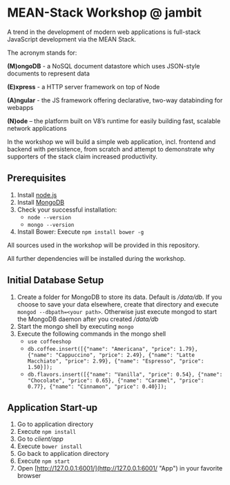 # MEAN-Stack Workshop @ jambit

A trend in the development of modern web applications is full-stack JavaScript development via the MEAN Stack.

The acronym stands for:

**(M)ongoDB** - a NoSQL document datastore which uses JSON-style documents to represent data

**(E)xpress** - a HTTP server framework on top of Node

**(A)ngular** - the JS framework offering declarative, two-way databinding for webapps

**(N)ode** – the platform built on V8’s runtime for easily building fast, scalable network applications

In the workshop we will build a simple web application, incl. frontend and backend with persistence, from scratch and attempt to demonstrate why supporters of the stack claim increased productivity.

## Prerequisites

1. Install [node.js](http://nodejs.org/download/ "node.js")
2. Install [MongoDB](http://docs.mongodb.org/manual/installation/ "MongoDB")
3. Check your successful installation:
	* ```node --version```
	* ```mongo --version```
4. Install Bower: Execute ```npm install bower -g```

All sources used in the workshop will be provided in this repository.

All further dependencies will be installed during the workshop.

## Initial Database Setup

1. Create a folder for MongoDB to store its data. Default is */data/db*. If you choose to save your data elsewhere, create that directory and execute ```mongod --dbpath=<your path>```. Otherwise just execute mongod to start the MongoDB daemon after you created */data/db*
2. Start the mongo shell by executing ```mongo```
3. Execute the following commands in the mongo shell
    * ```use coffeeshop```
    * ```db.coffee.insert([{"name": "Americana", "price": 1.79}, {"name": "Cappuccino", "price": 2.49}, {"name": "Latte Macchiato", "price": 2.99}, {"name": "Espresso", "price": 1.50}]);```
    * ```db.flavors.insert([{"name": "Vanilla", "price": 0.54}, {"name": "Chocolate", "price": 0.65}, {"name": "Caramel", "price": 0.77}, {"name": "Cinnamon", "price": 0.40}]);```

## Application Start-up

1. Go to application directory
2. Execute ```npm install```
3. Go to *client/app*
4. Execute ```bower install```
5. Go back to application directory
6. Execute ```npm start```
7. Open [http://127.0.0.1:6001/](http://127.0.0.1:6001/ "App") in your favorite browser